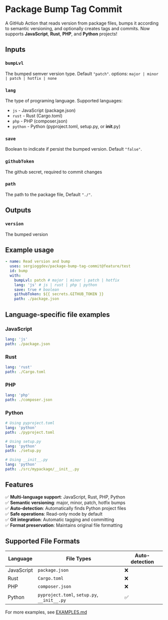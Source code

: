 # Package Bump Tag Commit

A GitHub Action that reads version from package files, bumps it according to semantic versioning, and optionally creates tags and commits. Now supports **JavaScript**, **Rust**, **PHP**, and **Python** projects!

## Inputs

### `bumpLvl`

The bumped semver version type. Default `"patch"`.
options: `major | minor | patch | hotfix | none`

### `lang`

The type of programing language. Supported languages:
- `js` - JavaScript (package.json)
- `rust` - Rust (Cargo.toml)  
- `php` - PHP (composer.json)
- `python` - Python (pyproject.toml, setup.py, or __init__.py)

### `save`

Boolean to indicate if persist the bumped version. Default `"false"`.

### `githubToken`

The github secret, required to commit changes

### `path`

The path to the package file, Default `"./"`.

## Outputs

### `version`

The bumped version

## Example usage

```yaml
- name: Read version and bump
  uses: sergioggdev/package-bump-tag-commit@feature/test
  id: bump
  with:
    bumpLvl: patch # major | minor | patch | hotfix
    lang: 'js' # js | rust | php | python
    save: true # boolean
    githubToken: ${{ secrets.GITHUB_TOKEN }}
    path: ./package.json
```

## Language-specific file examples

### JavaScript
```yaml
lang: 'js'
path: ./package.json
```

### Rust  
```yaml
lang: 'rust'
path: ./Cargo.toml
```

### PHP
```yaml
lang: 'php'
path: ./composer.json
```

### Python
```yaml
# Using pyproject.toml
lang: 'python'
path: ./pyproject.toml

# Using setup.py
lang: 'python' 
path: ./setup.py

# Using __init__.py
lang: 'python'
path: ./src/mypackage/__init__.py
```

## Features

✅ **Multi-language support**: JavaScript, Rust, PHP, Python  
✅ **Semantic versioning**: major, minor, patch, hotfix bumps  
✅ **Auto-detection**: Automatically finds Python project files  
✅ **Safe operations**: Read-only mode by default  
✅ **Git integration**: Automatic tagging and committing  
✅ **Format preservation**: Maintains original file formatting

## Supported File Formats

| Language | File Types | Auto-detection |
|----------|------------|----------------|
| JavaScript | `package.json` | ❌ |
| Rust | `Cargo.toml` | ❌ |
| PHP | `composer.json` | ❌ |
| Python | `pyproject.toml`, `setup.py`, `__init__.py` | ✅ |

For more examples, see [EXAMPLES.md](EXAMPLES.md)
